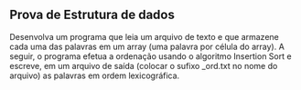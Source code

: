 ## Prova de Estrutura de dados

Desenvolva um programa que leia um arquivo de texto e que armazene cada uma das palavras em um array (uma palavra por célula do array). A seguir, o programa efetua a ordenação usando o algoritmo Insertion Sort e escreve, em um arquivo de saída (colocar o sufixo _ord.txt no nome do arquivo) as palavras em ordem lexicográfica.

